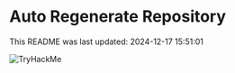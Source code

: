 # Auto Regenerate Repository

This README was last updated: 2024-12-17 15:51:01

 ![TryHackMe](https://tryhackme.com/badge/533634)